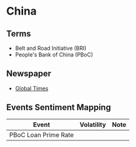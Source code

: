# China

<!--
CHINA RENMINBI (CNY)

Grown up 15x last 30 years
-->

## Terms

- Belt and Road Initiative (BRI)
- People's Bank of China (PBoC)

## Newspaper

- [Global Times](https://globaltimes.cn/)

## Events Sentiment Mapping

| Event                | Volatility | Note |
| -------------------- | ---------- | ---- |
| PBoC Loan Prime Rate |            |      |
